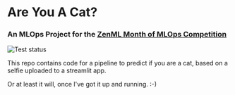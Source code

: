 # Are You A Cat?
### An MLOps Project for the [ZenML Month of MLOps Competition](https://blog.zenml.io/mlops-competition/)

![Test status](https://github.com/MarinaWyss/zenml-mlops-competition/workflows/run-tests/badge.svg)

This repo contains code for a pipeline to predict if you are a cat, based on a selfie uploaded to a streamlit app.

Or at least it will, once I've got it up and running. :-)